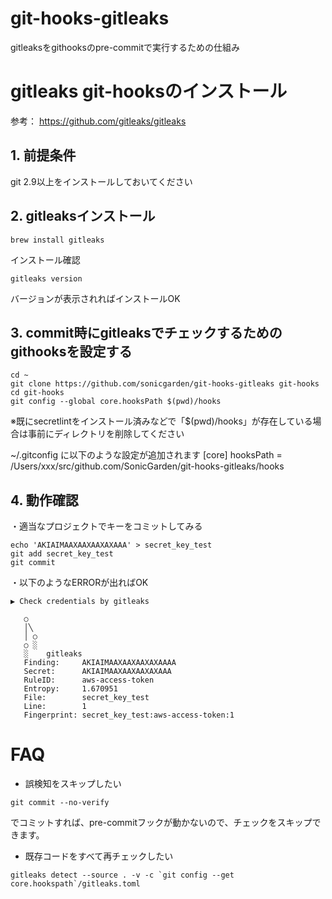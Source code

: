 # git-hooks-gitleaks

gitleaksをgithooksのpre-commitで実行するための仕組み

# gitleaks git-hooksのインストール

参考： https://github.com/gitleaks/gitleaks
## 1.  前提条件
git 2.9以上をインストールしておいてください

## 2. gitleaksインストール
```
brew install gitleaks
```
インストール確認
```
gitleaks version
```
バージョンが表示されればインストールOK
## 3. commit時にgitleaksでチェックするためのgithooksを設定する
```
cd ~
git clone https://github.com/sonicgarden/git-hooks-gitleaks git-hooks
cd git-hooks
git config --global core.hooksPath $(pwd)/hooks
```
※既にsecretlintをインストール済みなどで「$(pwd)/hooks」が存在している場合は事前にディレクトリを削除してください

~/.gitconfig に以下のような設定が追加されます
[core]
   hooksPath = /Users/xxx/src/github.com/SonicGarden/git-hooks-gitleaks/hooks

## 4. 動作確認
・適当なプロジェクトでキーをコミットしてみる
```
echo 'AKIAIMAAXAAXAAXAXAAA' > secret_key_test
git add secret_key_test
git commit
```
・以下のようなERRORが出ればOK

 ```
▶ Check credentials by gitleaks
    
    ○
    │╲
    │ ○
    ○ ░
    ░    gitleaks    
    Finding:     AKIAIMAAXAAXAAXAXAAAA
    Secret:      AKIAIMAAXAAXAAXAXAAA
    RuleID:      aws-access-token
    Entropy:     1.670951
    File:        secret_key_test
    Line:        1
    Fingerprint: secret_key_test:aws-access-token:1
```


# FAQ
- 誤検知をスキップしたい

```
git commit --no-verify
```
でコミットすれば、pre-commitフックが動かないので、チェックをスキップできます。

- 既存コードをすべて再チェックしたい

```
gitleaks detect --source . -v -c `git config --get core.hookspath`/gitleaks.toml
```
